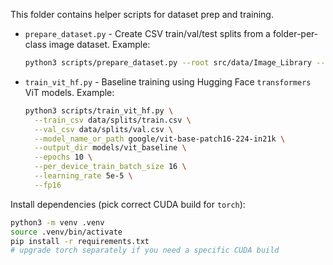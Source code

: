 This folder contains helper scripts for dataset prep and training.

- `prepare_dataset.py` - Create CSV train/val/test splits from a folder-per-class image dataset. Example:

  ```zsh
  python3 scripts/prepare_dataset.py --root src/data/Image_Library --out_dir data/splits
  ```

- `train_vit_hf.py` - Baseline training using Hugging Face `transformers` ViT models. Example:

  ```zsh
  python3 scripts/train_vit_hf.py \
    --train_csv data/splits/train.csv \
    --val_csv data/splits/val.csv \
    --model_name_or_path google/vit-base-patch16-224-in21k \
    --output_dir models/vit_baseline \
    --epochs 10 \
    --per_device_train_batch_size 16 \
    --learning_rate 5e-5 \
    --fp16
  ```

Install dependencies (pick correct CUDA build for `torch`):

```zsh
python3 -m venv .venv
source .venv/bin/activate
pip install -r requirements.txt
# upgrade torch separately if you need a specific CUDA build
``` 
